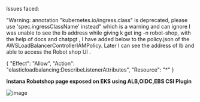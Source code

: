 Issues faced:

"Warning: annotation "kubernetes.io/ingress.class" is deprecated, please use 'spec.ingressClassName' instead" which is a warning and can ignore
I was unable to see the lb address while giving k get ing -n robot-shop,
with the help of docs and chatpgt , I have added below to the policy.json of the
AWSLoadBalancerControllerIAMPolicy. Later I can see the address of lb and able to access the Robot shop UI .


{
  "Effect": "Allow",
  "Action": "elasticloadbalancing:DescribeListenerAttributes",
  "Resource": "*"
}

**Instana Robotshop page exposed on EKS using ALB,OIDC,EBS CSI Plugin**

![image](https://github.com/user-attachments/assets/87a928b5-9269-4943-a65d-b8b386b1449d)


